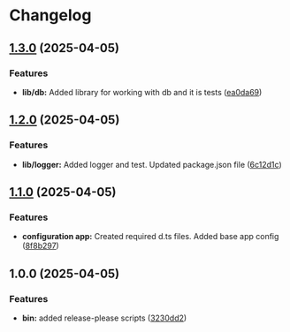 # Changelog

## [1.3.0](https://github.com/AvdienkoSergey/catch-coin/compare/v1.2.0...v1.3.0) (2025-04-05)


### Features

* **lib/db:** Added library for working with db and it is tests ([ea0da69](https://github.com/AvdienkoSergey/catch-coin/commit/ea0da6922603e820d1d9b92e68a693f736b98b91))

## [1.2.0](https://github.com/AvdienkoSergey/catch-coin/compare/v1.1.0...v1.2.0) (2025-04-05)


### Features

* **lib/logger:** Added logger and test. Updated package.json file ([6c12d1c](https://github.com/AvdienkoSergey/catch-coin/commit/6c12d1c7df11f70880d6ee8ed1b69791a7207dc9))

## [1.1.0](https://github.com/AvdienkoSergey/catch-coin/compare/v1.0.0...v1.1.0) (2025-04-05)


### Features

* **configuration app:** Created required d.ts files. Added base app config ([8f8b297](https://github.com/AvdienkoSergey/catch-coin/commit/8f8b2976b7274bd905432fedbe163476af7ad8ce))

## 1.0.0 (2025-04-05)


### Features

* **bin:** added release-please scripts ([3230dd2](https://github.com/AvdienkoSergey/catch-coin/commit/3230dd2b1e1506de62a0f61ebce47445e9b43f93))
